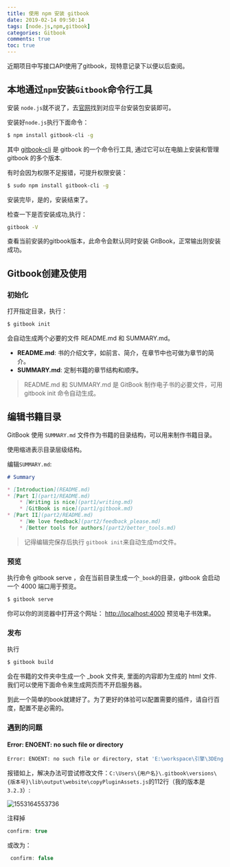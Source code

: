 ```yaml
---
title: 使用 npm 安装 gitbook
date: 2019-02-14 09:50:14
tags: [node.js,npm,gitbook]
categories: Gitbook
comments: true
toc: true
---
```


近期项目中写接口API使用了gitbook，现特意记录下以便以后查阅。

<!--more-->

## 本地通过`npm`安装`Gitbook`命令行工具

安装 `node.js`就不说了，去[官网](https://nodejs.org/en/download/)找到对应平台安装包安装即可。

安装好`node.js`执行下面命令：

``` bash
$ npm install gitbook-cli -g
```

其中 [gitbook-cli](https://www.npmjs.com/package/gitbook-cli) 是 gitbook 的一个命令行工具, 通过它可以在电脑上安装和管理 gitbook 的多个版本. 

有时会因为权限不足报错，可提升权限安装：

``` bash
$ sudo npm install gitbook-cli -g
```

安装完毕，是的，安装结束了。

检查一下是否安装成功,执行：

``` bash
gitbook -V
```

查看当前安装的gitbook版本，此命令会默认同时安装 GitBook，正常输出则安装成功。

## Gitbook创建及使用

###  初始化

打开指定目录，执行：

``` bash
$ gitbook init
```

会自动生成两个必要的文件 README.md 和 SUMMARY.md。 

* **README.md**: 书的介绍文字，如前言、简介，在章节中也可做为章节的简介。
* **SUMMARY.md**: 定制书籍的章节结构和顺序。

> README.md 和 SUMMARY.md 是 GitBook 制作电子书的必要文件，可用 gitbook init 命令自动生成。 

## 编辑书籍目录

GitBook 使用 `SUMMARY.md` 文件作为书籍的目录结构，可以用来制作书籍目录。

使用缩进表示目录层级结构。

编辑`SUMMARY.md`:

``` markdown
# Summary

* [Introduction](README.md)
* [Part I](part1/README.md)
    * [Writing is nice](part1/writing.md)
    * [GitBook is nice](part1/gitbook.md)
* [Part II](part2/README.md)
    * [We love feedback](part2/feedback_please.md)
    * [Better tools for authors](part2/better_tools.md)
```

> 记得编辑完保存后执行 `gitbook init`来自动生成md文件。

### 预览

执行命令 gitbook serve ，会在当前目录生成一个`_book`的目录，gitbook 会启动一个 4000 端口用于预览。

``` bash
$ gitbook serve
```

你可以你的浏览器中打开这个网址： [http://localhost:4000](http://localhost:4000/) 预览电子书效果。 

### 发布

执行

``` bash
$ gitbook build
```

会在书籍的文件夹中生成一个 _book 文件夹, 里面的内容即为生成的 html 文件. 我们可以使用下面命令来生成网页而不开启服务器。 



到此一个简单的book就建好了。为了更好的体验可以配置需要的插件，请自行百度，配置不是必需的。



### 遇到的问题

#### Error: ENOENT: no such file or directory

``` bash
Error: ENOENT: no such file or directory, stat 'E:\workspace\引擎\3DEngine华为编辑器API\_book\gitbook\gitbook-plugin-fontsettings\fontsettings.js'
```

报错如上，解决办法可尝试修改文件：`C:\Users\{用户名}\.gitbook\versions\{版本号}\lib\output\website\copyPluginAssets.js`的112行（我的版本是`3.2.3`）:

![1553164553736](https://sogrey.github.io/GithubPagePics/imgs/1553164553736.png)

注释掉 

``` js
confirm: true
```

或改为：

``` js
 confirm: false
```





